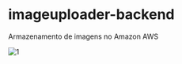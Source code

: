 # imageuploader-backend
Armazenamento de imagens no Amazon AWS

![1](https://user-images.githubusercontent.com/29109974/83945094-ab7e9780-a7de-11ea-978a-00a7ff4ddc7c.png)
